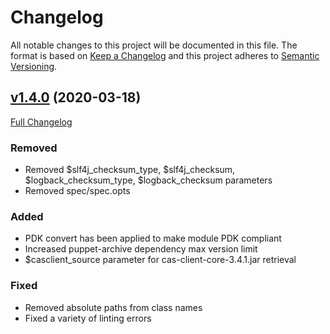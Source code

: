 # Changelog

All notable changes to this project will be documented in this file. The format is based on [Keep a Changelog](http://keepachangelog.com/en/1.0.0/) and this project adheres to [Semantic Versioning](http://semver.org).

## [v1.4.0](https://github.com/MiamiOH/puppet-shibboleth_idp/tree/1.4.0) (2020-03-18)

[Full Changelog](https://github.com/MiamiOH/puppet-shibboleth_idp/compare/v1.3.0...v1.4.0)

### Removed

- Removed $slf4j_checksum_type, $slf4j_checksum, $logback_checksum_type, $logback_checksum parameters
- Removed spec/spec.opts

### Added

- PDK convert has been applied to make module PDK compliant
- Increased puppet-archive dependency max version limit
- $casclient_source parameter for cas-client-core-3.4.1.jar retrieval

### Fixed

- Removed absolute paths from class names
- Fixed a variety of linting errors

